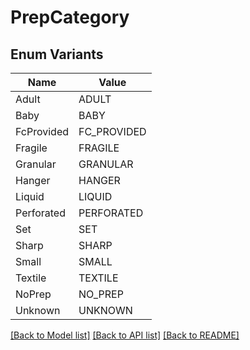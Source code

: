 # PrepCategory

## Enum Variants

| Name | Value |
|---- | -----|
| Adult | ADULT |
| Baby | BABY |
| FcProvided | FC_PROVIDED |
| Fragile | FRAGILE |
| Granular | GRANULAR |
| Hanger | HANGER |
| Liquid | LIQUID |
| Perforated | PERFORATED |
| Set | SET |
| Sharp | SHARP |
| Small | SMALL |
| Textile | TEXTILE |
| NoPrep | NO_PREP |
| Unknown | UNKNOWN |


[[Back to Model list]](../README.md#documentation-for-models) [[Back to API list]](../README.md#documentation-for-api-endpoints) [[Back to README]](../README.md)



